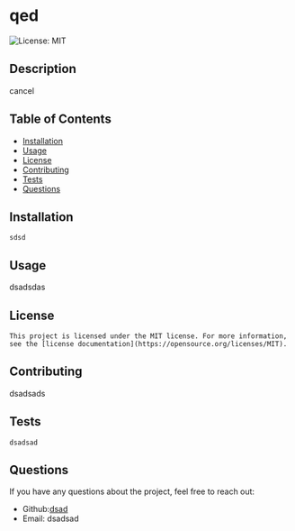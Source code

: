 # qed

![License: MIT](https://img.shields.io/badge/License-MIT-yellow.svg)

## Description
cancel

## Table of Contents
- [Installation](#installation)
- [Usage](#usage)
- [License](#license)
- [Contributing](#contributing)
- [Tests](#tests)
- [Questions](#questions)

## Installation
```
sdsd
```

## Usage
dsadsdas

## License
    
    This project is licensed under the MIT license. For more information, see the [license documentation](https://opensource.org/licenses/MIT).
    

## Contributing
dsadsads

## Tests
```
dsadsad
``` 

## Questions
If you have any questions about the project, feel free to reach out:
- Github:[dsad](https://github.com/dsad)
- Email: dsadsad

